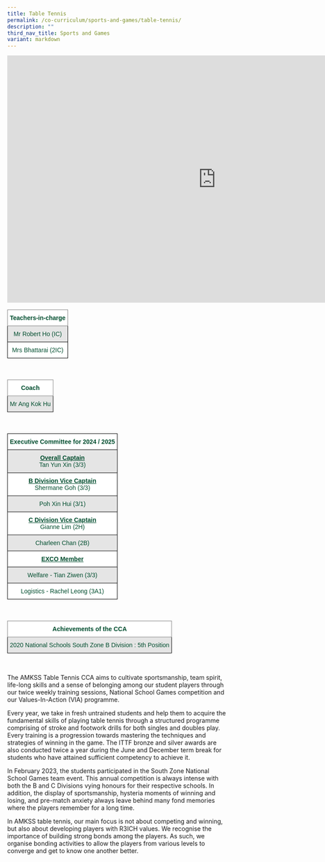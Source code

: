 ```yaml
---
title: Table Tennis
permalink: /co-curriculum/sports-and-games/table-tennis/
description: ""
third_nav_title: Sports and Games
variant: markdown
---
```

<iframe allowfullscreen="true" height="569" width="960" frameborder="0" src="https://docs.google.com/presentation/d/e/2PACX-1vTGRw5QRynJ53207Dn-dtqynnoDeIz14ePK-vseCK_QRJwo2_5BuSCLEuNtdcxnLBVXkDxHda2ewOWr/embed?start=true&amp;loop=true&amp;delayms=3000"></iframe>

<br>
<style type="text/css">
.tg  {border-collapse:collapse;border-spacing:0;}
.tg td{border-color:black;border-style:solid;border-width:1px;font-family:Arial, sans-serif;font-size:14px;
  overflow:hidden;padding:10px 5px;word-break:normal;}
.tg th{border-color:black;border-style:solid;border-width:1px;font-family:Arial, sans-serif;font-size:14px;
  font-weight:normal;overflow:hidden;padding:10px 5px;word-break:normal;}
.tg .tg-mwbt{background-color:#FFF;border-color:inherit;color:#004D2E;font-weight:bold;text-align:center;vertical-align:middle}
.tg .tg-bapb{background-color:#E5E5E5;color:#004D2E;text-align:center;vertical-align:middle}
.tg .tg-wpup{background-color:#FFF;color:#004D2E;text-align:center;vertical-align:middle}
</style>
<table class="tg">
<thead>
  <tr>
    <th class="tg-mwbt"><span style="font-weight:700">Teachers-in-charge</span></th>
  </tr>
</thead>
<tbody>
  <tr>
    <td class="tg-bapb">Mr Robert Ho (IC)</td>
  </tr>
  <tr>
    <td class="tg-wpup">Mrs Bhattarai (2IC)</td>
  </tr>
</tbody>
</table>
<br>
<style type="text/css">
.tg  {border-collapse:collapse;border-spacing:0;}
.tg td{border-color:black;border-style:solid;border-width:1px;font-family:Arial, sans-serif;font-size:14px;
  overflow:hidden;padding:10px 5px;word-break:normal;}
.tg th{border-color:black;border-style:solid;border-width:1px;font-family:Arial, sans-serif;font-size:14px;
  font-weight:normal;overflow:hidden;padding:10px 5px;word-break:normal;}
.tg .tg-mwbt{background-color:#FFF;border-color:inherit;color:#004D2E;font-weight:bold;text-align:center;vertical-align:middle}
.tg .tg-bapb{background-color:#E5E5E5;color:#004D2E;text-align:center;vertical-align:middle}
</style>
<table class="tg">
<thead>
  <tr>
    <th class="tg-mwbt"><span style="font-weight:700">Coach</span></th>
  </tr>
</thead>
<tbody>
  <tr>
    <td class="tg-bapb">Mr Ang Kok Hu</td>
  </tr>
</tbody>
</table>
<br>
<style type="text/css">
.tg  {border-collapse:collapse;border-spacing:0;}
.tg td{border-color:black;border-style:solid;border-width:1px;font-family:Arial, sans-serif;font-size:14px;
  overflow:hidden;padding:10px 5px;word-break:normal;}
.tg th{border-color:black;border-style:solid;border-width:1px;font-family:Arial, sans-serif;font-size:14px;
  font-weight:normal;overflow:hidden;padding:10px 5px;word-break:normal;}
.tg .tg-74pa{background-color:#FFF;color:#004D2E;font-weight:bold;text-align:center;vertical-align:middle}
.tg .tg-ywyw{background-color:#E5E5E5;color:#004D2E;font-weight:bold;text-align:center;text-decoration:underline;vertical-align:top}
.tg .tg-frvs{background-color:#FFF;color:#004D2E;font-weight:bold;text-align:center;text-decoration:underline;vertical-align:top}
.tg .tg-bapb{background-color:#E5E5E5;color:#004D2E;text-align:center;vertical-align:middle}
.tg .tg-wpup{background-color:#FFF;color:#004D2E;text-align:center;vertical-align:middle}
</style>
<table class="tg">
<thead>
  <tr>
    <th class="tg-74pa"><span style="font-weight:700">Executive Committee for 2024 / 2025</span></th>
  </tr>
</thead>
<tbody>
  <tr>
    <td class="tg-bapb"><b><u>Overall Captain</u></b><br><span style="font-weight:400;color:#004D2E">Tan Yun Xin (3/3)</span></td>
  </tr>
  <tr>
    <td class="tg-wpup"><b><u>B Division Vice Captain</u></b><br><span style="font-weight:400;color:#004D2E">Shermane Goh (3/3)</span></td>
  </tr>
  <tr>
    <td class="tg-bapb">Poh Xin Hui (3/1)</td>
  </tr>
  <tr>
    <td class="tg-wpup"><b><u>C Division Vice Captain</u></b><br><span style="font-weight:400;color:#004D2E">Gianne Lim (2H)</span></td>
  </tr>
  <tr>
    <td class="tg-bapb">Charleen Chan (2B)</td>
  </tr>
  <tr>
    <td class="tg-frvs">EXCO Member</td>
  </tr>
  <tr>
    <td class="tg-bapb">Welfare - Tian Ziwen (3/3)
		</td>
  </tr>
  <tr>
    <td class="tg-wpup">Logistics - Rachel Leong (3A1)</td>
  </tr>
</tbody>
</table>
<br>
<style type="text/css">
.tg  {border-collapse:collapse;border-spacing:0;}
.tg td{border-color:black;border-style:solid;border-width:1px;font-family:Arial, sans-serif;font-size:14px;
  overflow:hidden;padding:10px 5px;word-break:normal;}
.tg th{border-color:black;border-style:solid;border-width:1px;font-family:Arial, sans-serif;font-size:14px;
  font-weight:normal;overflow:hidden;padding:10px 5px;word-break:normal;}
.tg .tg-mwbt{background-color:#FFF;border-color:inherit;color:#004D2E;font-weight:bold;text-align:center;vertical-align:middle}
.tg .tg-bapb{background-color:#E5E5E5;color:#004D2E;text-align:center;vertical-align:middle}
</style>
<table class="tg">
<thead>
  <tr>
    <th class="tg-mwbt"><span style="font-weight:700">Achievements of the CCA </span></th>
  </tr>
</thead>
<tbody>
  <tr>
    <td class="tg-bapb">2020 National Schools South Zone B Division : 5th Position</td>
  </tr>
</tbody>
</table>
<br>

The AMKSS Table Tennis CCA aims to cultivate sportsmanship, team spirit, life-long skills and a sense of belonging among our student players through our twice weekly training sessions, National School Games competition and our Values-In-Action (VIA) programme.

Every year, we take in fresh untrained students and help them to acquire the fundamental skills of playing table tennis through a structured programme comprising of stroke and footwork drills for both singles and doubles play. Every training is a progression towards mastering the techniques and strategies of winning in the game. The ITTF bronze and silver awards are also conducted twice a year during the June and December term break for students who have attained sufficient competency to achieve it. 

In February 2023, the students participated in the South Zone National School Games team event. This annual competition is always intense with both the B and C Divisions vying honours for their respective schools. In addition, the display of sportsmanship, hysteria moments of winning and losing, and pre-match anxiety always leave behind many fond memories where the players remember for a long time. 

In AMKSS table tennis, our main focus is not about competing and winning, but also about developing players with R3ICH values. We recognise the importance of building strong bonds among the players. As such, we organise bonding activities to allow the players from various levels to converge and get to know one another better.